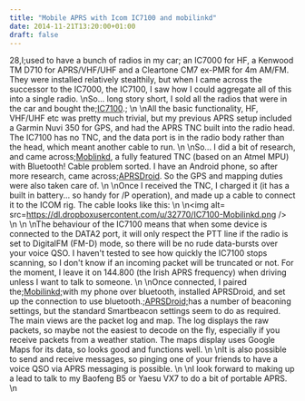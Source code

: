 ```yaml
---
title: "Mobile APRS with Icom IC7100 and mobilinkd"
date: 2014-11-21T13:20:00+01:00
draft: false
---
```



28,I;used to have a bunch of radios in my car; an IC7000 for HF, a Kenwood TM D710 for APRS/VHF/UHF and a Cleartone CM7 ex-PMR for 4m AM/FM. They were installed relatively stealthily, but when I came across the successor to the IC7000, the IC7100, I saw how I could aggregate all of this into a single radio.
\nSo... long story short, I sold all the radios that were in the car and bought the;<a href=http://www.eham.net/reviews/detail/11080>IC7100</a>.;
\n
\nAll the basic functionality, HF, VHF/UHF etc was pretty much trivial, but my previous APRS setup included a Garmin Nuvi 350 for GPS, and had the APRS TNC built into the radio head. The IC7100 has no TNC, and the data port is in the radio body rather than the head, which meant another cable to run.
\n
\nSo... I did a bit of research, and came across;<a href=http://www.mobilinkd.com/>Moblinkd</a>, a fully featured TNC (based on an Atmel MPU) with Bluetooth! Cable problem sorted. I have an Android phone, so after more research, came across;<a href=http://aprsdroid.org/>APRSDroid</a>. So the GPS and mapping duties were also taken care of.
\n
\nOnce I received the TNC, I charged it (it has a built in battery... so handy for /P operation), and made up a cable to connect it to the ICOM rig. The cable looks like this:
\n
\n<img alt= src=https://dl.dropboxusercontent.com/u/32770/IC7100-Mobilinkd.png />
\n
\n
\nThe behaviour of the IC7100 means that when some device is connected to the DATA2 port, it will only respect the PTT line if the radio is set to DigitalFM (FM-D) mode, so there will be no rude data-bursts over your voice QSO. I haven't tested to see how quickly the IC7100 stops scanning, so I don't know if an incoming packet will be truncated or not. For the moment, I leave it on 144.800 (the Irish APRS frequency) when driving unless I want to talk to someone.
\n
\nOnce connected, I paired the;<a href=http://www.mobilinkd.com/>Mobilinkd;</a>with my phone over bluetooth, installed APRSDroid, and set up the connection to use bluetooth.;<a href=http://aprsdroid.org/>APRSDroid;</a>has a number of beaconing settings, but the standard Smartbeacon settings seem to do as required. The main views are the packet log and map. The log displays the raw packets, so maybe not the easiest to decode on the fly, especially if you receive packets from a weather station. The maps display uses Google Maps for its data, so looks good and functions well.
\n
\nIt is also possible to send and receive messages, so pinging one of your friends to have a voice QSO via APRS messaging is possible.
\n
\nI look forward to making up a lead to talk to my Baofeng B5 or Yaesu VX7 to do a bit of portable APRS.
\n
